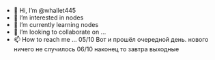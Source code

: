 - 👋 Hi, I’m @whallet445
- 👀 I’m interested in nodes
- 🌱 I’m currently learning nodes
- 💞️ I’m looking to collaborate on ...
- 📫 How to reach me ...
05/10 Вот и прошёл очередной день. нового ничего не случилось
  06/10 наконец то завтра выходные
